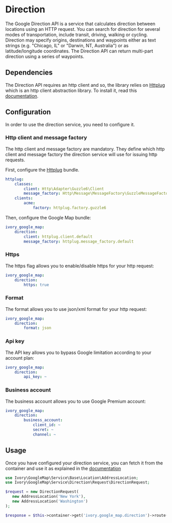 # Direction

The Google Direction API is a service that calculates direction between locations using an HTTP request. You can
search for direction for several modes of transportation, include transit, driving, walking or cycling. Direction
may specify origins, destinations and waypoints either as text strings (e.g. "Chicago, IL" or "Darwin, NT, Australia")
or as latitude/longitude coordinates. The Direction API can return multi-part direction using a series of waypoints.

## Dependencies

The Direction API requires an http client and so, the library relies on [Httplug](http://httplug.io/) which is an http 
client abstraction library. To install it, read this [documentation](/Resources/doc/installation.md).

## Configuration

In order to use the direction service, you need to configure it.

### Http client and message factory

The http client and message factory are mandatory. They define which http client and message factory the direction 
service will use for issuing http requests.
 
First, configure the [Httplug](http://httplug.io/) bundle.

``` yaml
httplug:
    classes:
        client: Http\Adapter\Guzzle6\Client
        message_factory: Http\Message\MessageFactory\GuzzleMessageFactory
    clients:
        acme:
            factory: httplug.factory.guzzle6
```

Then, configure the Google Map bundle:

``` yaml
ivory_google_map:
    direction:
        client: httplug.client.default
        message_factory: httplug.message_factory.default
```

### Https

The https flag allows you to enable/disable https for your http request:

``` yaml
ivory_google_map:
    direction: 
        https: true
```

### Format

The format allows you to use json/xml format for your http request:

``` yaml
ivory_google_map:
    direction:
        format: json
```

### Api key

The API key allows you to bypass Google limitation according to your account plan:

``` yaml
ivory_google_map:
    direction:
        api_key: ~
```

### Business account

The business account allows you to use Google Premium account:

``` yaml
ivory_google_map:
    direction:
        business_account:
            client_id: ~
            secret: ~
            channel: ~
```

## Usage

Once you have configured your direction service, you can fetch it from the container and use it as explained in the 
[documentation](https://github.com/egeloen/ivory-google-map/blob/master/doc/service/direction/direction.md)

``` php
use Ivory\GoogleMap\Service\Base\Location\AddressLocation;
use Ivory\GoogleMap\Service\Direction\Request\DirectionRequest;

$request = new DirectionRequest(
   new AddressLocation('New York'), 
   new AddressLocation('Washington')
);

$response = $this->container->get('ivory.google_map.direction')->route($request);
```
